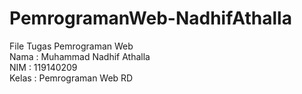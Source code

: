 # PemrogramanWeb-NadhifAthalla
File Tugas Pemrograman Web 
<br>
Nama : Muhammad Nadhif Athalla
<br>
NIM : 119140209
<br>
Kelas : Pemrograman Web RD

